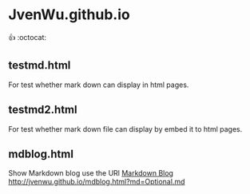 # JvenWu.github.io 
:+1: :octocat:

## testmd.html
For test whether mark down can display in html pages.

## testmd2.html
For test whether mark down file can display by embed it to html pages.

## mdblog.html
Show Markdown blog use the URl [Markdown Blog](http://jvenwu.github.io/mdblog.html?md=README.md) http://jvenwu.github.io/mdblog.html?md=Optional.md
